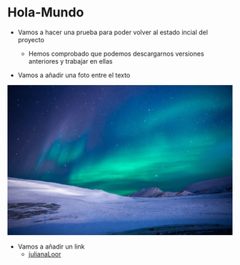 # Hola-Mundo

- Vamos a hacer una prueba para poder volver al estado incial del proyecto
  - Hemos comprobado que podemos descargarnos versiones anteriores y trabajar en ellas

- Vamos a añadir una foto entre el texto

![Imagen de colibries](Hola_Mundo/aurora.jpg)

- Vamos a añadir un link
  - [julianaLoor](https://github.com/julianaLoor/Hola-Mundo)
